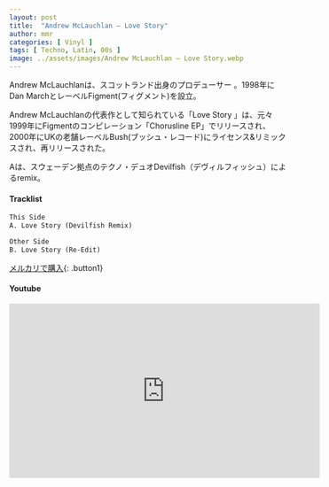```yaml
---
layout: post
title:  "Andrew McLauchlan – Love Story"
author: mmr
categories: [ Vinyl ]
tags: [ Techno, Latin, 00s ]
image: ../assets/images/Andrew McLauchlan – Love Story.webp
---
```


Andrew McLauchlanは、スコットランド出身のプロデューサー 。1998年にDan MarchとレーベルFigment(フィグメント)を設立。

Andrew McLauchlanの代表作として知られている「Love Story 」は、元々1999年にFigmentのコンピレーション「Chorusline EP」でリリースされ、2000年にUKの老舗レーベルBush(ブッシュ・レコード)にライセンス&リミックスされ、再リリースされた。

Aは、スウェーデン拠点のテクノ・デュオDevilfish（デヴィルフィッシュ）によるremix。

#### Tracklist
```md
This Side
A. Love Story (Devilfish Remix)

Other Side
B. Love Story (Re-Edit)
```

[メルカリで購入](https://jp.mercari.com/item/m76199450663?afid=6142608987){: .button1}

#### Youtube
<iframe width="560" height="315" src="https://www.youtube.com/embed/Qa0vlPPr0VU?si=50GM5ska7Cl1ABft" title="YouTube video player" frameborder="0" allow="accelerometer; autoplay; clipboard-write; encrypted-media; gyroscope; picture-in-picture; web-share" referrerpolicy="strict-origin-when-cross-origin" allowfullscreen></iframe>